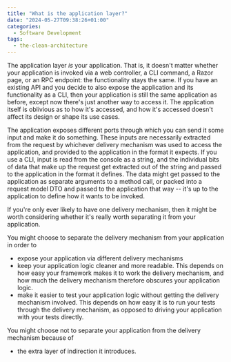 ```yaml
---
title: "What is the application layer?"
date: "2024-05-27T09:38:26+01:00"
categories:
  - Software Development
tags:
  - the-clean-architecture
---
```


The application layer _is_ your application. That is, it doesn't matter whether your application is invoked via a web controller, a CLI command, a Razor page, or an RPC endpoint: the functionality stays the same. If you have an existing API and you decide to also expose the application and its functionality as a CLI, then your application is still the same application as before, except now there's just another way to access it. The application itself is oblivious as to how it's accessed, and how it's accessed doesn't affect its design or shape its use cases.

The application exposes different ports through which you can send it some input and make it do something. These inputs are necessarily extracted from the request by whichever delivery mechanism was used to access the application, and provided to the application in the format it expects. If you use a CLI, input is read from the console as a string, and the individual bits of data that make up the request get extracted out of the string and passed to the application in the format it defines. The data might get passed to the application as separate arguments to a method call, or packed into a request model DTO and passed to the application that way -- it's up to the application to define how it wants to be invoked.

If you're only ever likely to have one delivery mechanism, then it might be worth considering whether it's really worth separating it from your application.

You might choose to separate the delivery mechanism from your application in order to

- expose your application via different delivery mechanisms
- keep your application logic cleaner and more readable. This depends on how easy your framework makes it to work the delivery mechanism, and how much the delivery mechanism therefore obscures your application logic.
- make it easier to test your application logic without getting the delivery mechanism involved. This depends on how easy it is to run your tests through the delivery mechanism, as opposed to driving your application with your tests directly.

You might choose not to separate your application from the delivery mechanism because of

- the extra layer of indirection it introduces.
